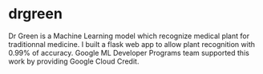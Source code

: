 # drgreen
Dr Green is a Machine Learning model which recognize medical plant for traditionnal medicine. I built a flask web app to allow plant recognition with 0.99% of accuracy. Google ML Developer Programs team supported this work by providing Google Cloud Credit.
